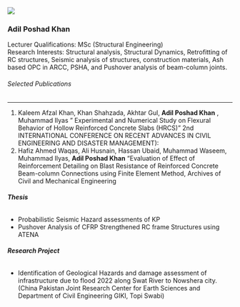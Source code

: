 [![](https://giki.edu.pk/wp-content/uploads/2022/12/Picture1-2.jpg)](https://giki.edu.pk/wp-content/uploads/2022/12/Picture1-2.jpg)
### Adil Poshad Khan
Lecturer
Qualifications: MSc (Structural Engineering)  
Research Interests: Structural analysis, Structural Dynamics, Retrofitting of RC structures, Seismic analysis of structures, construction materials, Ash based OPC in ARCC, PSHA, and Pushover analysis of beam-column joints. 
###### Selected Publications
* * *
  1. Kaleem Afzal Khan, Khan Shahzada, Akhtar Gul, **Adil Poshad Khan** , Muhammad Ilyas ” Experimental and Numerical Study on Flexural Behavior of Hollow Reinforced Concrete Slabs (HRCS)” 2nd INTERNATIONAL CONFERENCE ON RECENT ADVANCES IN CIVIL ENGINEERING AND DISASTER MANAGEMENT):
  2. Hafiz Ahmed Waqas, Ali Husnain, Hassan Ubaid, Muhammad Waseem, Muhammad Ilyas, **Adil Poshad Khan** “Evaluation of Effect of Reinforcement Detailing on Blast Resistance of Reinforced Concrete Beam-column Connections using Finite Element Method, Archives of Civil and Mechanical Engineering


###### **Thesis**
  * Probabilistic Seismic Hazard assessments of KP
  * Pushover Analysis of CFRP Strengthened RC frame Structures using ATENA


###### **Research Project**
  * Identification of Geological Hazards and damage assessment of infrastructure due to flood 2022 along Swat River to Nowshera city.(China Pakistan Joint Research Center for Earth Sciences and Department of Civil Engineering GIKI, Topi Swabi)


